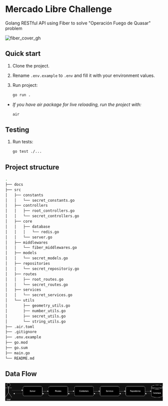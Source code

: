 # Mercado Libre Challenge

Golang RESTful API using Fiber to solve "Operación Fuego de Quasar" problem

![fiber_cover_gh](https://user-images.githubusercontent.com/11155743/112001218-cf258b00-8b2f-11eb-9c6d-d6c38a09af86.jpg)

## Quick start

1. Clone the project.

2. Rename `.env.example` to `.env` and fill it with your environment values.

3. Run project:

   ```bash
   go run .
   ```

- *If you have air package for live reloading, run the project with:*

   ```bash
   air
   ```

## Testing

1. Run tests:

   ```bash
   go test ./...
   ```

## Project structure

```bash
.
├── docs
├── src
│   ├── constants
│   │   └── secret_constants.go
│   ├── controllers
│   │   ├── root_controllers.go
│   │   └── secret_controllers.go
│   ├── core
│   │   ├── database
│   │   │   └── redis.go
│   │   └── server.go
│   ├── middlewares
│   │   └── fiber_middlewares.go
│   ├── models
│   │   └── secret_models.go
│   ├── repositories
│   │   └── secret_repositoriy.go
│   ├── routes
│   │   ├── root_routes.go
│   │   └── secret_routes.go
│   ├── services
│   │   └── secret_services.go
│   └── utils
│       ├── geometry_utils.go
│       ├── number_utils.go
│       ├── secret_utils.go
│       └── string_utils.go
├── .air.toml
├── .gitignore
├── .env.example
├── go.mod
├── go.sum
├── main.go
└── README.md
```

## Data Flow

![Data Flow](docs/flow.png)

